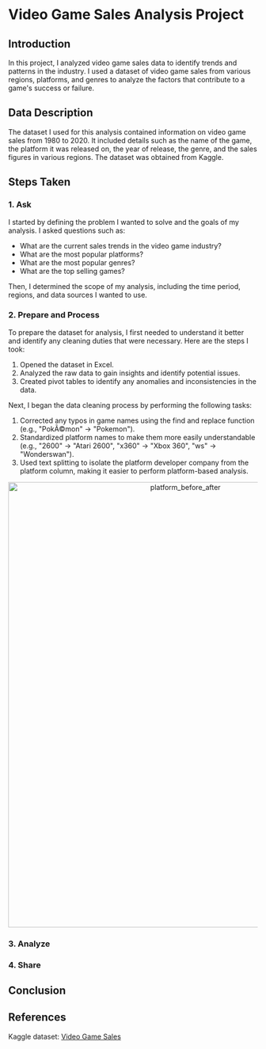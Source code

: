 # Video Game Sales Analysis Project

## Introduction
In this project, I analyzed video game sales data to identify trends and patterns in the industry. I used a dataset of video game sales from various regions, platforms, and genres to analyze the factors that contribute to a game's success or failure.

## Data Description
The dataset I used for this analysis contained information on video game sales from 1980 to 2020. It included details such as the name of the game, the platform it was released on, the year of release, the genre, and the sales figures in various regions. The dataset was obtained from Kaggle.

## Steps Taken
### 1. Ask
I started by defining the problem I wanted to solve and the goals of my analysis. I asked questions such as:
* What are the current sales trends in the video game industry?
* What are the most popular platforms?
* What are the most popular genres?
* What are the top selling games?

Then, I determined the scope of my analysis, including the time period, regions, and data sources I wanted to use.

### 2. Prepare and Process

To prepare the dataset for analysis, I first needed to understand it better and identify any cleaning duties that were necessary. Here are the steps I took:

1. Opened the dataset in Excel.
2. Analyzed the raw data to gain insights and identify potential issues.
3. Created pivot tables to identify any anomalies and inconsistencies in the data.

Next, I began the data cleaning process by performing the following tasks:

1. Corrected any typos in game names using the find and replace function (e.g., "PokÃ©mon" -> "Pokemon").
2. Standardized platform names to make them more easily understandable (e.g., "2600" -> "Atari 2600", "x360" -> "Xbox 360", "ws" -> "Wonderswan").
3. Used text splitting to isolate the platform developer company from the platform column, making it easier to perform platform-based analysis.

<div align="center">
<img src="https://user-images.githubusercontent.com/117879912/229331783-cb19de74-fb27-42c1-b9b0-b001d2bdaba6.png" alt="platform_before_after" width="700" height="900">
</div>


### 3. Analyze


### 4. Share

## Conclusion


## References
Kaggle dataset: [Video Game Sales](https://www.kaggle.com/datasets/gregorut/videogamesales)
